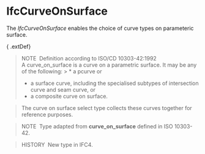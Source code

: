 IfcCurveOnSurface
=================

The _IfcCurveOnSurface_ enables the choice of curve types on parameteric surface.

{ .extDef}
> NOTE&nbsp; Definition according to ISO/CD 10303-42:1992  
> A curve_on_surface is a curve on a parametric surface. It may be any of the following: > * a pcurve or
> * a surface curve, including the specialised subtypes of intersection curve and seam curve, or
> * a composite curve on surface.

  
> The curve on surface select type collects these curves together for reference purposes.

> NOTE&nbsp; Type adapted from **curve_on_surface** defined in ISO 10303-42.

> HISTORY&nbsp; New type in IFC4.
